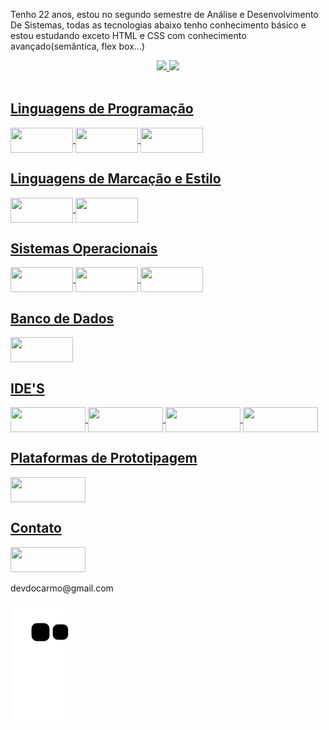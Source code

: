 Tenho 22 anos, estou no segundo semestre de Análise e Desenvolvimento De Sistemas, todas as tecnologias abaixo tenho conhecimento básico e estou estudando exceto HTML e CSS com conhecimento avançado(semântica, flex box...)

<div align="center">
  <a href="https://github.com/DoCarmoD">
  <img height="180em" src="https://github-readme-stats.vercel.app/api?username=DoCarmoD&show_icons=true&theme=algolia&include_all_commits=true&count_private=true"/>
  <img height="180em" src="https://github-readme-stats.vercel.app/api/top-langs/?username=DoCarmoD&layout=compact&langs_count=7&theme=algolia"/>
</div>
  
  <div style="display: inline_block"><br>

  <h2>Linguagens de Programação</h2>
        <img align="center"  height="40" width="100" src="https://img.shields.io/badge/JavaScript-323330?style=for-the-badge&logo=javascript&logoColor=F7DF1E"> 
        <img align="center"  height="40" width="100" src="https://img.shields.io/badge/Python-14354C?style=for-the-badge&logo=python&logoColor=white">
        <img align="center"  height="40" width="100" src="https://img.shields.io/badge/C%2B%2B-00599C?style=for-the-badge&logo=c%2B%2B&logoColor=white">
    
  <h2>Linguagens de Marcação e Estilo</h2>  
        <img align="center"  height="40" width="100" src="https://img.shields.io/badge/HTML5-E34F26?style=for-the-badge&logo=html5&logoColor=white"> 
        <img align="center"  height="40" width="100" src="https://img.shields.io/badge/CSS3-1572B6?style=for-the-badge&logo=css3&logoColor=white">

  <h2>Sistemas Operacionais</h2>     
        <img align="center"  height="40" width="100" src="https://img.shields.io/badge/Linux-FCC624?style=for-the-badge&logo=linux&logoColor=black"> 
        <img align="center"  height="40" width="100" src="https://img.shields.io/badge/Windows-0078D6?style=for-the-badge&logo=windows&logoColor=white">
        <img align="center"  height="40" width="100" src="https://img.shields.io/badge/Android-3DDC84?style=for-the-badge&logo=android&logoColor=white">
  
   <h2>Banco de Dados</h2>
        <img align="center"  height="40" width="100" src="https://img.shields.io/badge/MySQL-005C84?style=for-the-badge&logo=mysql&logoColor=white"> 

   <h2>IDE'S</h2>
        <img align="center"  height="40" width="120" src="https://img.shields.io/badge/Visual_Studio-5C2D91?style=for-the-badge&logo=visual%20studio&logoColor=white">
        <img align="center"  height="40" width="120" src="https://img.shields.io/badge/Visual_Studio_Code-0078D4?style=for-the-badge&logo=visual%20studio%20code&logoColor=white"> 
        <img align="center"  height="40" width="120" src="https://img.shields.io/badge/Arduino_IDE-00979D?style=for-the-badge&logo=arduino&logoColor=white">
        <img align="center"  height="40" width="120" src="https://img.shields.io/badge/PyCharm-000000.svg?&style=for-the-badge&logo=PyCharm&logoColor=white">

   <h2>Plataformas de Prototipagem</h2>
        <img align="center"  height="40" width="120" src="https://img.shields.io/badge/Arduino-00979D?style=for-the-badge&logo=Arduino&logoColor=white"> 


   <h2>Contato</h2>  
        <a href="https://www.linkedin.com/in/matheus-souto-897636230/" target="_blank"><img width="120" height="40" src="https://img.shields.io/badge/LinkedIn-0077B5?style=for-the-badge&logo=linkedin&logoColor=white" target="_blank"></a> 
        <p>devdocarmo@gmail.com </p>
           
</div>
  <div>
    
    
   ![Snake animation](https://github.com/DoCarmoD/DoCarmoD/blob/output/github-contribution-grid-snake.svg)
    
  </div>
